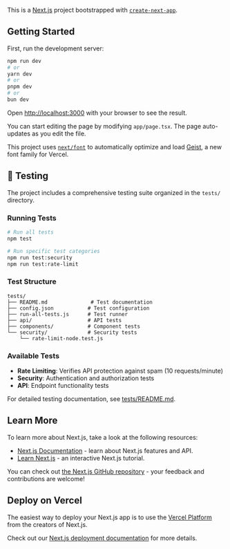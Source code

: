This is a [Next.js](https://nextjs.org) project bootstrapped with [`create-next-app`](https://nextjs.org/docs/app/api-reference/cli/create-next-app).

## Getting Started

First, run the development server:

```bash
npm run dev
# or
yarn dev
# or
pnpm dev
# or
bun dev
```

Open [http://localhost:3000](http://localhost:3000) with your browser to see the result.

You can start editing the page by modifying `app/page.tsx`. The page auto-updates as you edit the file.

This project uses [`next/font`](https://nextjs.org/docs/app/building-your-application/optimizing/fonts) to automatically optimize and load [Geist](https://vercel.com/font), a new font family for Vercel.

## 🧪 Testing

The project includes a comprehensive testing suite organized in the `tests/` directory.

### Running Tests

```bash
# Run all tests
npm test

# Run specific test categories
npm run test:security
npm run test:rate-limit
```

### Test Structure

```
tests/
├── README.md              # Test documentation
├── config.json           # Test configuration
├── run-all-tests.js      # Test runner
├── api/                  # API tests
├── components/           # Component tests
└── security/             # Security tests
    └── rate-limit-node.test.js
```

### Available Tests

- **Rate Limiting**: Verifies API protection against spam (10 requests/minute)
- **Security**: Authentication and authorization tests
- **API**: Endpoint functionality tests

For detailed testing documentation, see [tests/README.md](tests/README.md).

## Learn More

To learn more about Next.js, take a look at the following resources:

- [Next.js Documentation](https://nextjs.org/docs) - learn about Next.js features and API.
- [Learn Next.js](https://nextjs.org/learn) - an interactive Next.js tutorial.

You can check out [the Next.js GitHub repository](https://github.com/vercel/next.js) - your feedback and contributions are welcome!

## Deploy on Vercel

The easiest way to deploy your Next.js app is to use the [Vercel Platform](https://vercel.com/new?utm_medium=default-template&filter=next.js&utm_source=create-next-app&utm_campaign=create-next-app-readme) from the creators of Next.js.

Check out our [Next.js deployment documentation](https://nextjs.org/docs/app/building-your-application/deploying) for more details.
